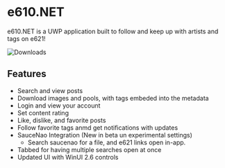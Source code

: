# e610.NET
e610.NET is a UWP application built to follow and keep up with artists and tags on e621!

![Downloads](https://img.shields.io/github/downloads/EpsiRho/e610.NET/total)

## Features 
* Search and view posts
* Download images and pools, with tags embeded into the metadata
* Login and view your account
* Set content rating
* Like, dislike, and favorite posts
* Follow favorite tags anmd get notifications with updates
* SauceNao Integration (New in beta un experimental settings)
  * Search saucenao for a file, and e621 links open in-app.
* Tabbed for having multiple searches open at once
* Updated UI with WinUI 2.6 controls
